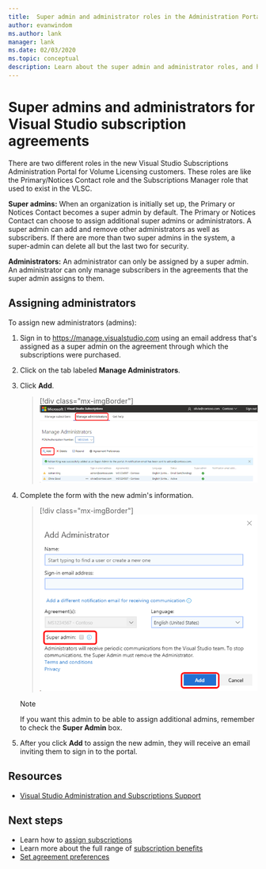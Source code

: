 ```yaml
---
title:  Super admin and administrator roles in the Administration Portal
author: evanwindom
ms.author: lank
manager: lank
ms.date: 02/03/2020
ms.topic: conceptual
description: Learn about the super admin and administrator roles, and how to assign administrators. 
---
```


# Super admins and administrators for Visual Studio subscription agreements

There are two different roles in the new Visual Studio Subscriptions Administration Portal for Volume Licensing customers. These roles are like the Primary/Notices Contact role and the Subscriptions Manager role that used to exist in the VLSC.

**Super admins:** When an organization is initially set up, the Primary or Notices Contact becomes a super admin by default. The Primary or Notices Contact can choose to assign additional super admins or administrators. A super admin can add and remove other administrators as well as subscribers. If there are more than two super admins in the system, a super-admin can delete all but the last two for security.

**Administrators:** An administrator can only be assigned by a super admin. An administrator can only manage subscribers in the agreements that the super admin assigns to them.

## Assigning administrators
To assign new administrators (admins):
1. Sign in to https://manage.visualstudio.com using an email address that's assigned as a super admin on the agreement through which the subscriptions were purchased.
2. Click on the tab labeled **Manage Administrators**.
3. Click **Add**.
   > [!div class="mx-imgBorder"]
   > ![Add administrators](_img/admin-roles/add-admins.png)
4. Complete the form with the new admin's information.  
   > [!div class="mx-imgBorder"]
   > ![Add administrator form](_img/admin-roles/add-form.png)

   > [!NOTE]
   > If you want this admin to be able to assign additional admins, remember to check the **Super Admin** box.

5. After you click **Add** to assign the new admin, they will receive an email inviting them to sign in to the portal.  

## Resources
- [Visual Studio Administration and Subscriptions Support](https://visualstudio.microsoft.com/support/support-overview-vs)

## Next steps
- Learn how to [assign subscriptions](assign-license.md)
- Learn more about the full range of [subscription benefits](https://visualstudio.microsoft.com/vs/benefits/)
- [Set agreement preferences](admin-prefs.md) 


